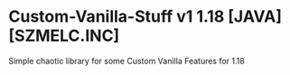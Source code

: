 # Custom-Vanilla-Stuff v1 1.18 [JAVA] [SZMELC.INC]
Simple chaotic library for some Custom Vanilla Features for 1.18


